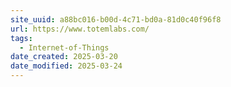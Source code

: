 ```yaml
---
site_uuid: a88bc016-b00d-4c71-bd0a-81d0c40f96f8
url: https://www.totemlabs.com/
tags:
  - Internet-of-Things
date_created: 2025-03-20
date_modified: 2025-03-24
---
```


